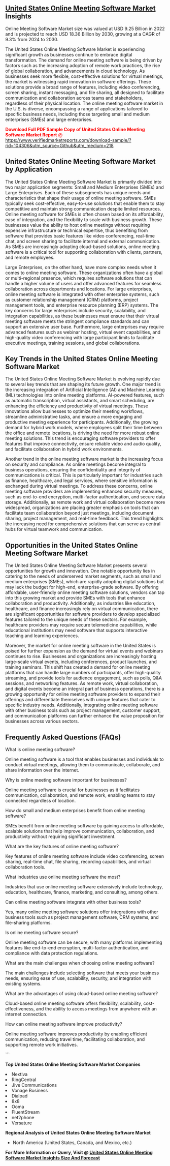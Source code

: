 <h2><a href="https://www.verifiedmarketreports.com/download-sample/?rid=104306&amp;utm_source=Github&amp;utm_medium=218" target="_blank">United States Online Meeting Software Market</a> Insights</h2><p>Online Meeting Software Market size was valued at USD 9.25 Billion in 2022 and is projected to reach USD 18.36 Billion by 2030, growing at a CAGR of 9.3% from 2024 to 2030.</p><p> <p>The United States Online Meeting Software Market is experiencing significant growth as businesses continue to embrace digital transformation. The demand for online meeting software is being driven by factors such as the increasing adoption of remote work practices, the rise of global collaboration, and advancements in cloud technology. As businesses seek more flexible, cost-effective solutions for virtual meetings, the market is witnessing rapid innovation in software offerings. These solutions provide a broad range of features, including video conferencing, screen sharing, instant messaging, and file sharing, all designed to facilitate communication and collaboration across teams and stakeholders, regardless of their physical location. The online meeting software market in the U.S. is diverse, encompassing a range of applications tailored to specific business needs, including those targeting small and medium enterprises (SMEs) and large enterprises. <p><span class=""><span style="color: #ff0000;"><strong>Download Full PDF Sample Copy of United States Online Meeting Software Market Report</strong> @ </span><a href="https://www.verifiedmarketreports.com/download-sample/?rid=104306&amp;utm_source=Github&amp;utm_medium=218" target="_blank">https://www.verifiedmarketreports.com/download-sample/?rid=104306&amp;utm_source=Github&amp;utm_medium=218</a></span></p></p> <h2>United States Online Meeting Software Market by Application</h2> <p>The United States Online Meeting Software Market is primarily divided into two major application segments: Small and Medium Enterprises (SMEs) and Large Enterprises. Each of these subsegments has unique needs and characteristics that shape their usage of online meeting software. SMEs typically seek cost-effective, easy-to-use solutions that enable them to stay competitive and maintain strong communication despite limited resources. Online meeting software for SMEs is often chosen based on its affordability, ease of integration, and the flexibility to scale with business growth. These businesses value the ability to host online meetings without requiring expensive infrastructure or technical expertise, thus benefiting from software that provides basic features like video conferencing, real-time chat, and screen sharing to facilitate internal and external communication. As SMEs are increasingly adopting cloud-based solutions, online meeting software is a critical tool for supporting collaboration with clients, partners, and remote employees. <p>Large Enterprises, on the other hand, have more complex needs when it comes to online meeting software. These organizations often have a global or multi-regional presence, which requires software solutions that can handle a higher volume of users and offer advanced features for seamless collaboration across departments and locations. For large enterprises, online meeting software is integrated with other enterprise systems, such as customer relationship management (CRM) platforms, project management tools, and enterprise resource planning (ERP) systems. The key concerns for large enterprises include security, scalability, and integration capabilities, as these businesses must ensure that their virtual meeting software meets the stringent compliance standards and can support an extensive user base. Furthermore, large enterprises may require advanced features such as webinar hosting, virtual event capabilities, and high-quality video conferencing with large participant limits to facilitate executive meetings, training sessions, and global collaborations.</p> <h2>Key Trends in the United States Online Meeting Software Market</h2> <p>The United States Online Meeting Software Market is evolving rapidly due to several key trends that are shaping its future growth. One major trend is the increasing integration of Artificial Intelligence (AI) and Machine Learning (ML) technologies into online meeting platforms. AI-powered features, such as automatic transcription, virtual assistants, and smart scheduling, are enhancing the efficiency and productivity of virtual meetings. These innovations allow businesses to optimize their meeting workflows, streamline administrative tasks, and ensure a more engaging and productive meeting experience for participants. Additionally, the growing demand for hybrid work models, where employees split their time between the office and remote locations, is driving the need for more robust online meeting solutions. This trend is encouraging software providers to offer features that improve connectivity, ensure reliable video and audio quality, and facilitate collaboration in hybrid work environments. <p>Another trend in the online meeting software market is the increasing focus on security and compliance. As online meetings become integral to business operations, ensuring the confidentiality and integrity of communications is critical. This is particularly important for industries such as finance, healthcare, and legal services, where sensitive information is exchanged during virtual meetings. To address these concerns, online meeting software providers are implementing enhanced security measures, such as end-to-end encryption, multi-factor authentication, and secure data storage. Additionally, as remote work and virtual collaboration become more widespread, organizations are placing greater emphasis on tools that can facilitate team collaboration beyond just meetings, including document sharing, project management, and real-time feedback. This trend highlights the increasing need for comprehensive solutions that can serve as central hubs for virtual teamwork and communication.</p> <h2>Opportunities in the United States Online Meeting Software Market</h2> <p>The United States Online Meeting Software Market presents several opportunities for growth and innovation. One notable opportunity lies in catering to the needs of underserved market segments, such as small and medium enterprises (SMEs), which are rapidly adopting digital solutions but may lack the budget for high-end, enterprise-grade software. By offering affordable, user-friendly online meeting software solutions, vendors can tap into this growing market and provide SMEs with tools that enhance collaboration and productivity. Additionally, as industries like education, healthcare, and finance increasingly rely on virtual communication, there are significant opportunities for software providers to develop specialized features tailored to the unique needs of these sectors. For example, healthcare providers may require secure telemedicine capabilities, while educational institutions may need software that supports interactive teaching and learning experiences. <p>Moreover, the market for online meeting software in the United States is poised for further expansion as the demand for virtual events and webinars continues to rise. Businesses and organizations are increasingly hosting large-scale virtual events, including conferences, product launches, and training seminars. This shift has created a demand for online meeting platforms that can handle large numbers of participants, offer high-quality streaming, and provide tools for audience engagement, such as polls, Q&A sessions, and networking features. As remote work, virtual collaboration, and digital events become an integral part of business operations, there is a growing opportunity for online meeting software providers to expand their offerings and differentiate themselves with unique features that cater to specific industry needs. Additionally, integrating online meeting software with other business tools such as project management, customer support, and communication platforms can further enhance the value proposition for businesses across various sectors.</p> <h2>Frequently Asked Questions (FAQs)</h2> <p>What is online meeting software?</p> <p>Online meeting software is a tool that enables businesses and individuals to conduct virtual meetings, allowing them to communicate, collaborate, and share information over the internet.</p> <p>Why is online meeting software important for businesses?</p> <p>Online meeting software is crucial for businesses as it facilitates communication, collaboration, and remote work, enabling teams to stay connected regardless of location.</p> <p>How do small and medium enterprises benefit from online meeting software?</p> <p>SMEs benefit from online meeting software by gaining access to affordable, scalable solutions that help improve communication, collaboration, and productivity without requiring significant investment.</p> <p>What are the key features of online meeting software?</p> <p>Key features of online meeting software include video conferencing, screen sharing, real-time chat, file sharing, recording capabilities, and virtual collaboration tools.</p> <p>What industries use online meeting software the most?</p> <p>Industries that use online meeting software extensively include technology, education, healthcare, finance, marketing, and consulting, among others.</p> <p>Can online meeting software integrate with other business tools?</p> <p>Yes, many online meeting software solutions offer integrations with other business tools such as project management software, CRM systems, and file-sharing platforms.</p> <p>Is online meeting software secure?</p> <p>Online meeting software can be secure, with many platforms implementing features like end-to-end encryption, multi-factor authentication, and compliance with data protection regulations.</p> <p>What are the main challenges when choosing online meeting software?</p> <p>The main challenges include selecting software that meets your business needs, ensuring ease of use, scalability, security, and integration with existing systems.</p> <p>What are the advantages of using cloud-based online meeting software?</p> <p>Cloud-based online meeting software offers flexibility, scalability, cost-effectiveness, and the ability to access meetings from anywhere with an internet connection.</p> <p>How can online meeting software improve productivity?</p> <p>Online meeting software improves productivity by enabling efficient communication, reducing travel time, facilitating collaboration, and supporting remote work initiatives.</p> ```</p><p><strong>Top United States Online Meeting Software Market Companies</strong></p><div data-test-id=""><p><li>Nextiva</li><li> RingCentral</li><li> Jive Communications</li><li> Vonage Business</li><li> Dialpad</li><li> 8x8</li><li> Ooma</li><li> FluentStream</li><li> net2phone</li><li> Versature</li></p><div><strong>Regional Analysis of&nbsp;United States Online Meeting Software Market</strong></div><ul><li dir="ltr"><p dir="ltr">North America&nbsp;(United States, Canada, and Mexico, etc.)</p></li></ul><p><strong>For More Information or Query, Visit @&nbsp;</strong><strong><a href="https://www.verifiedmarketreports.com/product/global-online-meeting-software-market-growth-status-and-outlook-2019-2024/?utm_source=Github&amp;utm_medium=218" target="_blank">United States Online Meeting Software Market Insights Size And Forecast</a></strong></p></div>
